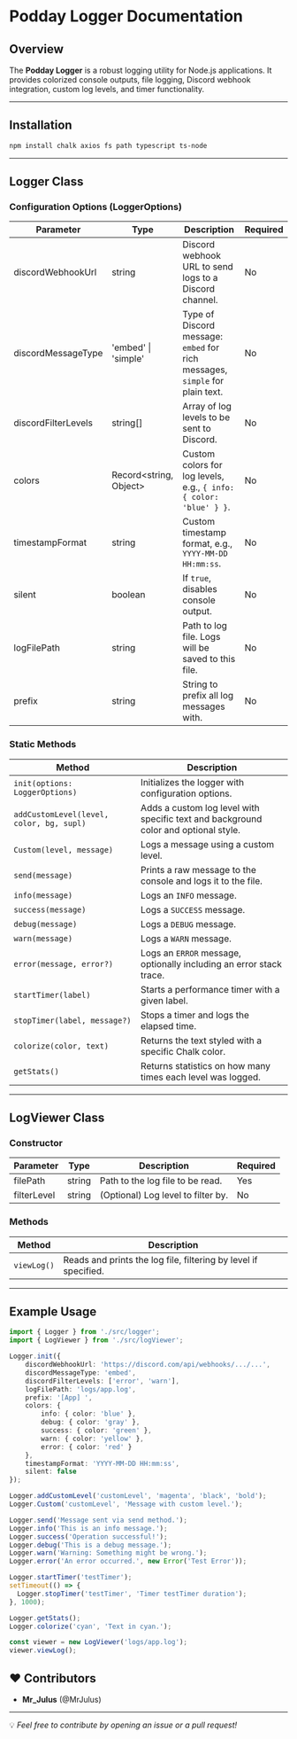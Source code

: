 # Podday Logger Documentation
## Overview
The **Podday Logger** is a robust logging utility for Node.js applications. It provides colorized console outputs, file logging, Discord webhook integration, custom log levels, and timer functionality.

---

## Installation
```bash
npm install chalk axios fs path typescript ts-node
```

---

## Logger Class

### Configuration Options (LoggerOptions)
| Parameter             | Type                | Description                                                                                       | Required |
|------------------------|---------------------|---------------------------------------------------------------------------------------------------|----------|
| discordWebhookUrl      | string              | Discord webhook URL to send logs to a Discord channel.                                             | No       |
| discordMessageType     | 'embed' \| 'simple' | Type of Discord message: `embed` for rich messages, `simple` for plain text.                      | No       |
| discordFilterLevels    | string[]            | Array of log levels to be sent to Discord.                                                        | No       |
| colors                 | Record<string, Object> | Custom colors for log levels, e.g., `{ info: { color: 'blue' } }`.                                | No       |
| timestampFormat        | string              | Custom timestamp format, e.g., `YYYY-MM-DD HH:mm:ss`.                                              | No       |
| silent                 | boolean             | If `true`, disables console output.                                                               | No       |
| logFilePath            | string              | Path to log file. Logs will be saved to this file.                                                 | No       |
| prefix                 | string              | String to prefix all log messages with.                                                           | No       |

### Static Methods
| Method                        | Description                                                                                   |
|--------------------------------|-----------------------------------------------------------------------------------------------|
| `init(options: LoggerOptions)` | Initializes the logger with configuration options.                                              |
| `addCustomLevel(level, color, bg, supl)` | Adds a custom log level with specific text and background color and optional style.           |
| `Custom(level, message)`       | Logs a message using a custom level.                                                           |
| `send(message)`                | Prints a raw message to the console and logs it to the file.                                    |
| `info(message)`                | Logs an `INFO` message.                                                                         |
| `success(message)`             | Logs a `SUCCESS` message.                                                                      |
| `debug(message)`               | Logs a `DEBUG` message.                                                                        |
| `warn(message)`                | Logs a `WARN` message.                                                                         |
| `error(message, error?)`       | Logs an `ERROR` message, optionally including an error stack trace.                            |
| `startTimer(label)`            | Starts a performance timer with a given label.                                                 |
| `stopTimer(label, message?)`   | Stops a timer and logs the elapsed time.                                                       |
| `colorize(color, text)`        | Returns the text styled with a specific Chalk color.                                            |
| `getStats()`                   | Returns statistics on how many times each level was logged.                                     |

---

## LogViewer Class

### Constructor
| Parameter   | Type   | Description                            | Required |
|-------------|--------|----------------------------------------|----------|
| filePath    | string | Path to the log file to be read.        | Yes      |
| filterLevel | string | (Optional) Log level to filter by.      | No       |

### Methods
| Method                | Description                                           |
|-----------------------|-------------------------------------------------------|
| `viewLog()`            | Reads and prints the log file, filtering by level if specified. |

---

## Example Usage
```typescript
import { Logger } from './src/logger';
import { LogViewer } from './src/logViewer';

Logger.init({
    discordWebhookUrl: 'https://discord.com/api/webhooks/.../...',
    discordMessageType: 'embed',
    discordFilterLevels: ['error', 'warn'],
    logFilePath: 'logs/app.log',
    prefix: '[App] ',
    colors: {
        info: { color: 'blue' },
        debug: { color: 'gray' },
        success: { color: 'green' },
        warn: { color: 'yellow' },
        error: { color: 'red' }
    },
    timestampFormat: 'YYYY-MM-DD HH:mm:ss',
    silent: false
});

Logger.addCustomLevel('customLevel', 'magenta', 'black', 'bold');
Logger.Custom('customLevel', 'Message with custom level.');

Logger.send('Message sent via send method.');
Logger.info('This is an info message.');
Logger.success('Operation successful!');
Logger.debug('This is a debug message.');
Logger.warn('Warning: Something might be wrong.');
Logger.error('An error occurred.', new Error('Test Error'));

Logger.startTimer('testTimer');
setTimeout(() => {
  Logger.stopTimer('testTimer', 'Timer testTimer duration');
}, 1000);

Logger.getStats();
Logger.colorize('cyan', 'Text in cyan.');

const viewer = new LogViewer('logs/app.log');
viewer.viewLog();
```

## ❤️ Contributors
- **Mr_Julus** (@MrJulus)

---
💡 *Feel free to contribute by opening an issue or a pull request!*